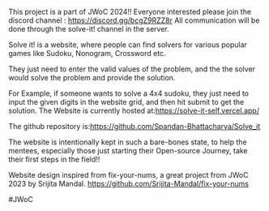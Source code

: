 This project is a part of JWoC 2024!!
Everyone interested please join the discord channel :
https://discord.gg/bcgZ9RZZ8r
All communication will be done through the solve-it! channel in the server.

Solve it! is a website, where people can find solvers for various popular games like Sudoku, Nonogram, Crossword etc.

They just need to enter the valid values of the problem, and the the solver would solve the problem and provide the solution.

For Example, if someone wants to solve a 4x4 sudoku, they just need to input the given digits in the website grid, and then hit submit to get the solution.
The Website is currently hosted at:https://solve-it-self.vercel.app/

The github repository is:https://github.com/Spandan-Bhattacharya/Solve_it

The website is intentionally kept in such a bare-bones state, to help the mentees, especially those just starting their Open-source Journey, take their first steps in the field!!

Website design inspired from fix-your-nums, a great project from JWoC 2023 by Srijita Mandal.
https://github.com/Srijita-Mandal/fix-your-nums

#JWoC
